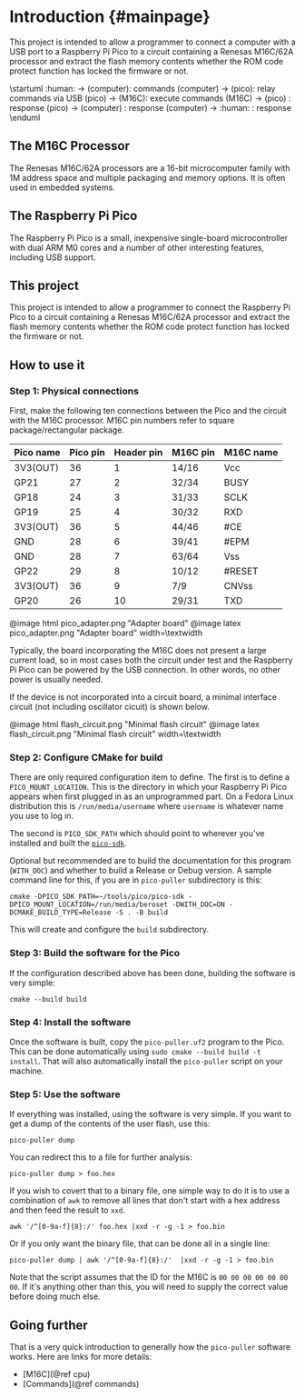 # Introduction {#mainpage} #

This project is intended to allow a programmer to connect a computer with a USB port to a Raspberry Pi Pico to a circuit containing a Renesas M16C/62A processor and extract the flash memory contents whether the ROM code protect function has locked the firmware or not.

\startuml
:human: -> (computer): commands
(computer) -> (pico): relay commands via USB
(pico) -> (M16C): execute commands
(M16C) -> (pico) : response
(pico) -> (computer) : response
(computer) -> :human: : response
\enduml

## The M16C Processor

The Renesas M16C/62A processors are a 16-bit microcomputer family with 1M address space and multiple packaging and memory options.  It is often used in embedded systems.

## The Raspberry Pi Pico

The Raspberry Pi Pico is a small, inexpensive single-board microcontroller with dual ARM M0 cores and a number of other interesting features, including USB support.

## This project

This project is intended to allow a programmer to connect the Raspberry Pi Pico to a circuit containing a Renesas M16C/62A processor and extract the flash memory contents whether the ROM code protect function has locked the firmware or not.

## How to use it

### Step 1: Physical connections

First, make the following ten connections between the Pico and the circuit with the M16C processor.  M16C pin numbers refer to square package/rectangular package.

| Pico name | Pico pin | Header pin | M16C pin | M16C name |
|-----------|----------|------------|----------|-----------|
| 3V3(OUT)  |  36      |   1        |  14/16   |  Vcc      |
|  GP21     |  27      |   2        |  32/34   |  BUSY     |
|  GP18     |  24      |   3        |  31/33   |  SCLK     |
|  GP19     |  25      |   4        |  30/32   |  RXD      |
| 3V3(OUT)  |  36      |   5        |  44/46   |  \#CE      |
|  GND      |  28      |   6        |  39/41   |  \#EPM     |
|  GND      |  28      |   7        |  63/64   |  Vss      |
|  GP22     |  29      |   8        |  10/12   |  \#RESET   |
| 3V3(OUT)  |  36      |   9        |   7/9    |  CNVss    |
|  GP20     |  26      |  10        |  29/31   |  TXD      |

@image html pico_adapter.png "Adapter board"
@image latex pico_adapter.png "Adapter board" width=\textwidth

Typically, the board incorporating the M16C does not present a large current load, so in most cases both the circuit under test and the Raspberry Pi Pico can be powered by the USB connection.  In other words, no other power is usually needed. 

If the device is not incorporated into a circuit board, a minimal interface circuit (not including oscillator cicuit) is shown below.

@image html flash_circuit.png "Minimal flash circuit"
@image latex flash_circuit.png "Minimal flash circuit" width=\textwidth

### Step 2: Configure CMake for build
There are only required configuration item to define.  The first is to define a `PICO_MOUNT_LOCATION`.  This is the directory in which your Raspberry Pi Pico appears when first plugged in as an unprogrammed part.  On a Fedora Linux distribution this is `/run/media/username` where `username` is whatever name you use to log in.

The second is `PICO_SDK_PATH` which should point to wherever you've installed and built the [`pico-sdk`](https://github.com/raspberrypi/pico-sdk.git).

Optional but recommended are to build the documentation for this program (`WITH_DOC`) and whether to build a Release or Debug version.  A sample command line for this, if you are in `pico-puller` subdirectory is this:

```
cmake -DPICO_SDK_PATH=~/tools/pico/pico-sdk -DPICO_MOUNT_LOCATION=/run/media/beroset -DWITH_DOC=ON -DCMAKE_BUILD_TYPE=Release -S . -B build
``` 

This will create and configure the `build` subdirectory.

### Step 3: Build the software for the Pico
If the configuration described above has been done, building the software is very simple:

```
cmake --build build
```

### Step 4: Install the software
Once the software is built, copy the `pico-puller.uf2` program to the Pico.  This can be done automatically using `sudo cmake --build build -t install`.  That will also automatically install the `pico-puller` script on your machine.

### Step 5: Use the software
If everything was installed, using the software is very simple.  If you want to get a dump of the contents of the user flash, use this:

```
pico-puller dump
```

You can redirect this to a file for further analysis:

```
pico-puller dump > foo.hex
```

If you wish to covert that to a binary file, one simple way to do it is to use a combination of `awk` to remove all lines that don't start with a hex address and then feed the result to `xxd`.

```
awk '/^[0-9a-f]{8}:/' foo.hex |xxd -r -g -1 > foo.bin
```

Or if you only want the binary file, that can be done all in a single line:

```
pico-puller dump | awk '/^[0-9a-f]{8}:/'  |xxd -r -g -1 > foo.bin
```

Note that the script assumes that the ID for the M16C is `00 00 00 00 00 00 00`.  If it's anything other than this, you will need to supply the correct value before doing much else.

## Going further
That is a very quick introduction to generally how the `pico-puller` software works.  Here are links for more details:

- [M16C](@ref cpu)
- [Commands](@ref commands)
